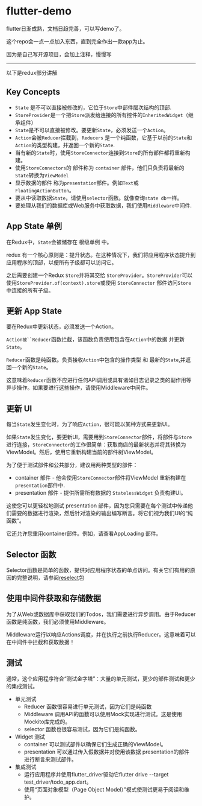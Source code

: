 # flutter-demo

flutter日渐成熟，文档日趋完善，可以写demo了。

这个repo会一点一点加入东西，直到完全作出一款app为止。

因为是自己写开源项目，会加上注释，慢慢写

----------------------------
以下是redux部分讲解

## Key Concepts

  * `State` 是不可以直接被修改的，它位于`Store`中部件层次结构的顶部.
  * `StoreProvider`是一个把`Store`派发给连接的所有控件的`InheritedWidget`（继承组件）
  * `State`是不可以直接被修改。要更新`State`，必须发送一个`Action`。
  * `Action`会被`Reducer`拦截到，`Reducers` 是一个纯函数，它基于以前的`State`和`Action`的类型构建，并返回一个新的`State`.
  * 当有新的`State`时，使用`StoreConnector`连接到`Store`的所有部件都将重新构建。
  * 使用`StoreConnectors`的 部件称为 `container` 部件，他们只负责将最新的`State`转换为`ViewModel`
  * 显示数据的部件 称为`presentation`部件。例如`Text`或`FloatingActionButton`。
  * 要从中读取数据`State`，请使用`selector`函数。就像查询`state db`一样。
  * 要处理从我们的数据库或Web服务中获取数据，我们使用`Middleware`中间件.
  
## App State 单例

在Redux中，`State`会被储存在 根级单例 中。

redux 有一个核心原则是：提升状态。在这种情况下，我们将应用程序状态提升到应用程序的顶部，以便所有子级都可以访问它。

之后需要创建一个Redux `Store`并将其交给 `StoreProvider`。`StoreProvider`可以使用`StoreProvider.of(context).store`或使用 `StoreConnector` 部件访问`Store`中连接的所有子级。

## 更新 App State

要在Redux中更新状态，必须发送一个Action。

`Action被``Reducer`函数拦截，该函数负责使用包含在`Action`中的数据 并更新`State`。

`Reducer`函数是纯函数。负责接收`Action`中包含的操作类型 和 最新的`State`,并返回一个新的`State`。

这意味着`Reducer`函数不应进行任何API调用或具有诸如日志记录之类的副作用等异步操作。如果要进行这些操作，请使用Middleware中间件。
  
## 更新 UI

每当`State`发生变化时，为了响应`Action`，很可能以某种方式来更新UI。

如果`State`发生变化，要更新UI，需要用到`StoreConnector`部件，将部件与`Store`进行连接，`StoreConnector`的工作很简单：获取商店的最新状态并将其转换为 ViewModel。然后，使用它重新构建当前的部件树ViewModel。

为了便于测试部件和公共部分，建议用两种类型的部件：

  * container 部件 - 他会使用`StoreConnector`部件将ViewModel 重新构建在 `presentation`部件中.
  * presentation 部件 - 提供所需所有数据的 `StatelessWidget` 负责构建UI。
  
这使您可以更轻松地测试 presentation 部件，因为您只需要在每个测试中传递他们需要的数据进行渲染，然后针对渲染的输出编写断言。将它们视为我们UI的“纯函数”。

它还允许您重用container部件。例如，请查看AppLoading 部件。

## Selector 函数

Selector函数是简单的函数，提供对应用程序状态的单点访问。有关它们有用的原因的完整说明，请参阅[reselect](https://pub.dartlang.org/packages/reselect)包

## 使用中间件获取和存储数据

为了从Web或数据库中获取我们的Todos，我们需要进行异步调用。由于Reducer函数是纯函数，我们必须使用Middleware。

Middleware运行以响应Actions调度，并在执行之前执行Reducer。这意味着可以在中间件中拦截和获取数据！

## 测试

通常，这个应用程序符合“测试金字塔”：大量的单元测试，更少的部件测试和更少的集成测试。

  * 单元测试
    - Reducer 函数很容易进行单元测试，因为它们是纯函数
    - Middleware 调用API的函数可以使用Mock实现进行测试。这是使用Mockito库完成的。
    - selector 函数也很容易测试，因为它们是纯函数。
  * Widget 测试
    - container 可以测试部件以确保它们生成正确的ViewModel。
    - presentation 可以通过传入假数据并对使用该数据 presentation的部件 进行断言来测试部件。
  * 集成测试
    - 运行应用程序并使用flutter_driver驱动它flutter drive --target test_driver/todo_app.dart。
    - 使用“页面对象模型（Page Object Model）”模式使测试更易于阅读和维护。
    

